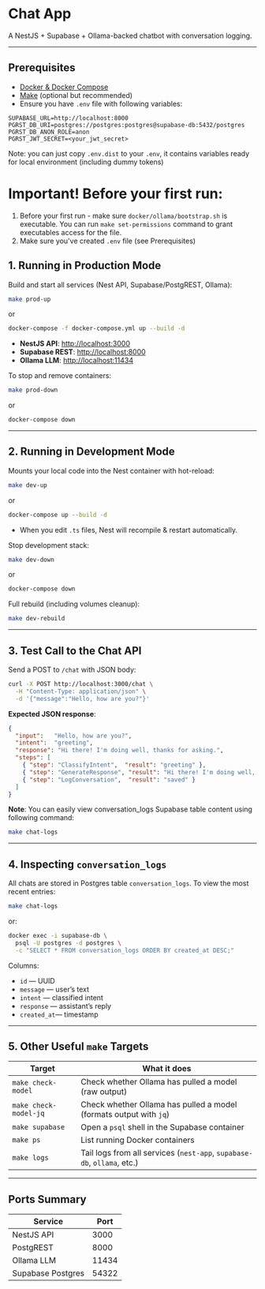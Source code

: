 # Chat App

A NestJS + Supabase + Ollama-backed chatbot with conversation logging.

---

## Prerequisites

- [Docker & Docker Compose](https://docs.docker.com/get-docker/)
- [Make](https://www.gnu.org/software/make/) (optional but recommended)
- Ensure you have `.env` file with following variables:
```
SUPABASE_URL=http://localhost:8000
PGRST_DB_URI=postgres://postgres:postgres@supabase-db:5432/postgres
PGRST_DB_ANON_ROLE=anon
PGRST_JWT_SECRET=<your_jwt_secret>
```
Note: you can just copy `.env.dist` to your `.env`, it contains variables ready for local environment (including dummy tokens)

# Important! Before your first run:
1. Before your first run - make sure `docker/ollama/bootstrap.sh` is executable.
You can run `make set-permissions` command to grant executables access for the file.
2. Make sure you've created `.env` file (see Prerequisites)
## 1. Running in Production Mode

Build and start all services (Nest API, Supabase/PostgREST, Ollama):

```bash
make prod-up
```
or
```bash
docker-compose -f docker-compose.yml up --build -d
```

* **NestJS API**: [http://localhost:3000](http://localhost:3000)
* **Supabase REST**: [http://localhost:8000](http://localhost:8000)
* **Ollama LLM**: [http://localhost:11434](http://localhost:11434)

To stop and remove containers:

```bash
make prod-down
```
or
```bash
docker-compose down
```

---

## 2. Running in **Development** Mode

Mounts your local code into the Nest container with hot-reload:

```bash
make dev-up
```
or
```bash
docker-compose up --build -d
```

* When you edit `.ts` files, Nest will recompile & restart automatically.

Stop development stack:

```bash
make dev-down
```
or
```bash
docker-compose down
```

Full rebuild (including volumes cleanup):

```bash
make dev-rebuild
```

---

## 3. Test Call to the Chat API

Send a POST to `/chat` with JSON body:

```bash
curl -X POST http://localhost:3000/chat \
  -H "Content-Type: application/json" \
  -d '{"message":"Hello, how are you?"}'
```

**Expected JSON response**:

```json
{
  "input":   "Hello, how are you?",
  "intent":  "greeting",
  "response": "Hi there! I'm doing well, thanks for asking.",
  "steps": [
    { "step": "ClassifyIntent",  "result": "greeting" },
    { "step": "GenerateResponse", "result": "Hi there! I'm doing well, thanks for asking." },
    { "step": "LogConversation",  "result": "saved" }
  ]
}
```
**Note**: You can easily view conversation_logs Supabase table content using following command:
```bash
make chat-logs
```

---

## 4. Inspecting `conversation_logs`

All chats are stored in Postgres table `conversation_logs`. To view the most recent entries:

```bash
make chat-logs
```

or:

```bash
docker exec -i supabase-db \
  psql -U postgres -d postgres \
  -c "SELECT * FROM conversation_logs ORDER BY created_at DESC;"
```

Columns:

* `id`        — UUID
* `message`   — user’s text
* `intent`    — classified intent
* `response`  — assistant’s reply
* `created_at`— timestamp

---

## 5. Other Useful `make` Targets

| Target                | What it does                                                            |
|-----------------------|-------------------------------------------------------------------------|
| `make check-model`    | Check whether Ollama has pulled a model (raw output)                    |
| `make check-model-jq` | Check whether Ollama has pulled a model (formats output with `jq`)      |
| `make supabase`       | Open a `psql` shell in the Supabase container                           |
| `make ps`             | List running Docker containers                                          |
| `make logs`           | Tail logs from all services (`nest-app`, `supabase-db`, `ollama`, etc.) |

---

## Ports Summary

| Service           | Port  |
| ----------------- | ----- |
| NestJS API        | 3000  |
| PostgREST         | 8000  |
| Ollama LLM        | 11434 |
| Supabase Postgres | 54322 |
